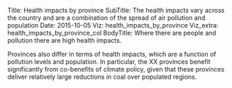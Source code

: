 Title: Health impacts by province
SubTitle: The health impacts vary across the country and are a combination of the spread of air pollution and population
Date: 2015-10-05
Viz: health_impacts_by_province
Viz_extra: health_impacts_by_province_col
BodyTitle: Where there are people and pollution there are high health impacts.


Provinces also differ in terms of health impacts, which are a function of 
pollution levels and population. In particular, the XX provinces
benefit significantly from co-benefits of climate policy, given that these provinces
deliver relatively large reductions in coal over populated regions.

